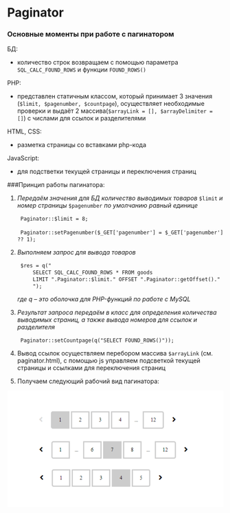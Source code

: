 # Paginator

### Основные моменты при работе с пагинатором
БД:
- количество строк возвращаем с помощью параметра `SQL_CALC_FOUND_ROWS` и функции `FOUND_ROWS()`

PHP:
- представлен статичным классом, который принимает 3 значения (`$limit, $pagenumber, $countpage`), осуществляет необходимые проверки и выдаёт 2 массива(`$arrayLink = [], $arrayDelimiter = []`) с числами для ссылок и разделителями

HTML, CSS:
- разметка страницы со вставками php-кода

JavaScript:
- для подстветки текущей страницы и переключения страниц


###Принцип работы пагинатора:

1. _Передаём значения для БД количество выводимых товаров_ `$limit` 
_и номер страницы_ `$pagenumber` _по умолчанию равный единице_

		Paginator::$limit = 8;
	
		Paginator::setPagenumber($_GET['pagenumber'] = $_GET['pagenumber'] ?? 1);

2. _Выполняем запрос для вывода товаров_

		$res = q(" 
			SELECT SQL_CALC_FOUND_ROWS * FROM goods
		 	LIMIT ".Paginator::$limit." OFFSET ".Paginator::getOffset()." 
		 	");

	_где q – это оболочка для PHP-функций по работе с MySQL_
	
3. _Результат запроса передаём в класс для определения количества выводимых  страниц, а также вывода номеров для ссылок и разделителя_

		Paginator::setCountpage(q("SELECT FOUND_ROWS()"));

4. Вывод ссылок осуществляем перебором массива `$arrayLink` (см. paginator.html), с помощью js управляем подсветкой текущей страницы и ссылками для переключения страниц
5. Получаем следующий рабочий вид пагинатора:

![Интерфейс пагинатора]( view-paginator.png "Интерфейс пагинатора")
